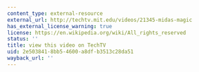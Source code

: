 ```yaml
---
content_type: external-resource
external_url: http://techtv.mit.edu/videos/21345-midas-magic
has_external_license_warning: true
license: https://en.wikipedia.org/wiki/All_rights_reserved
status: ''
title: view this video on TechTV
uid: 2e503841-8bb5-4600-a8df-b3513c28da51
wayback_url: ''
---
```

